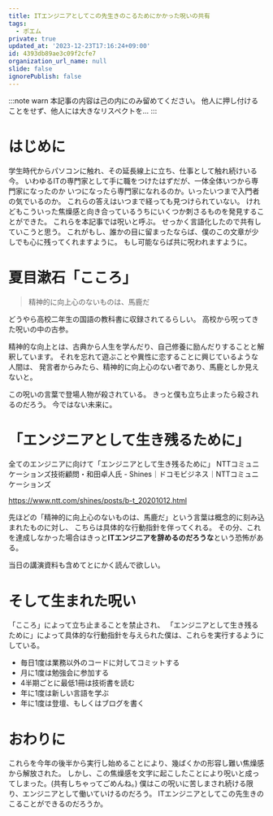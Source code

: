 ```yaml
---
title: ITエンジニアとしてこの先生きのこるためにかかった呪いの共有
tags:
  - ポエム
private: true
updated_at: '2023-12-23T17:16:24+09:00'
id: 4393db89ae3c09f2cfe7
organization_url_name: null
slide: false
ignorePublish: false
---
```

:::note warn
本記事の内容は己の内にのみ留めてください。
他人に押し付けることをせず、他人には大きなリスペクトを...
:::

# はじめに
学生時代からパソコンに触れ、その延長線上に立ち、仕事として触れ続けいる今。
いわゆるITの専門家として手に職をつけたはずだが、一体全体いつから専門家になったのか
いつになったら専門家になれるのか。いったいつまで入門者の気でいるのか。
これらの答えはいつまで経っても見つけられていない。
けれどもこういった焦燥感と向き合っているうちにいくつか刺さるものを発見することができた。
これらを本記事では呪いと呼ぶ。
せっかく言語化したので共有していこうと思う。
これがもし、誰かの目に留まったならば、僕のこの文章が少しでも心に残ってくれますように。
もし可能ならば共に呪われますように。

# 夏目漱石「こころ」

> 精神的に向上心のないものは、馬鹿だ

どうやら高校二年生の国語の教科書に収録されてるらしい。
高校から呪ってきた呪いの中の古参。

精神的な向上とは、古典から人生を学んだり、自己修養に励んだりすることと解釈しています。
それを忘れて遊ぶことや異性に恋することに興じているような人間は、
発言者からみたら、精神的に向上心のない者であり、馬鹿としか見えないと。

この呪いの言葉で登場人物が殺されている。
きっと僕も立ち止まったら殺されるのだろう。
今ではない未来に。


# 「エンジニアとして生き残るために」
全てのエンジニアに向けて「エンジニアとして生き残るために」 NTTコミュニケーションズ技術顧問・和田卓人氏 - Shines｜ドコモビジネス｜NTTコミュニケーションズ

https://www.ntt.com/shines/posts/b-t_20201012.html

先ほどの「精神的に向上心のないものは、馬鹿だ」という言葉は概念的に刻み込まれたものに対し、
こちらは具体的な行動指針を伴ってくれる。
その分、これを達成しなかった場合はきっと**ITエンジニアを辞めるのだろうな**という恐怖がある。

当日の講演資料も含めてとにかく読んで欲しい。

# そして生まれた呪い
「こころ」によって立ち止まることを禁止され、
「エンジニアとして生き残るために」によって具体的な行動指針を与えられた僕は、これらを実行するようにしている。
- 毎日1度は業務以外のコードに対してコミットする
- 月に1度は勉強会に参加する
- 4半期ごとに最低1冊は技術書を読む
- 年に1度は新しい言語を学ぶ
- 年に1度は登壇、もしくはブログを書く

# おわりに
これらを今年の後半から実行し始めることにより、幾ばくかの形容し難い焦燥感から解放された。
しかし、この焦燥感を文字に起こしたことにより呪いと成ってしまった。(共有しちゃってごめんね。)
僕はこの呪いに苦しまされ続ける限り、エンジニアとして働いていけるのだろう。
ITエンジニアとしてこの先生きのこることができるのだろうか。
